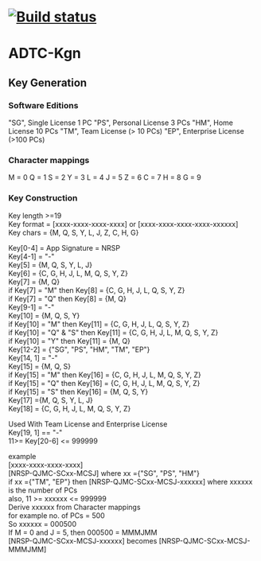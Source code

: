 [![Build status](https://ci.appveyor.com/api/projects/status/durbdaa492i8nah8?svg=true)](https://ci.appveyor.com/project/v-i-k-r-a-m/adtc-kgn)
=======

# ADTC-Kgn    

## Key Generation    

### Software Editions    
"SG", Single License 1 PC
"PS", Personal License 3 PCs
"HM", Home License 10 PCs
"TM", Team License (> 10 PCs) 
"EP", Enterprise License (>100 PCs)

### Character mappings    
M = 0
Q = 1
S = 2
Y = 3
L = 4
J = 5
Z = 6
C = 7
H = 8
G = 9

### Key Construction    
Key length >=19    
Key format = [xxxx-xxxx-xxxx-xxxx] or [xxxx-xxxx-xxxx-xxxx-xxxxxx]    
Key chars = {M, Q, S, Y, L, J, Z, C, H, G}    

Key[0-4] = App Signature = NRSP    
Key[4-1] = "-"    
Key[5] = {M, Q, S, Y, L, J}    
Key[6] = {C, G, H, J, L, M, Q, S, Y, Z}    
Key[7] = {M, Q}    
if Key[7] = "M" then Key[8] = {C, G, H, J, L, Q, S, Y, Z}    
if Key[7] = "Q" then Key[8] = {M, Q}    
Key[9-1] = "-"    
Key[10] = {M, Q, S, Y}     
if Key[10] = "M" then Key[11] = {C, G, H, J, L, Q, S, Y, Z}    
if Key[10] = "Q" & "S" then Key[11] = {C, G, H, J, L, M, Q, S, Y, Z}    
if Key[10] = "Y" then Key[11] = {M, Q}    
Key[12-2] = {"SG", "PS", "HM", "TM", "EP"}    
Key[14, 1] = "-"    
Key[15] = {M, Q, S}    
if Key[15] = "M" then Key[16] = {C, G, H, J, L, M, Q, S, Y, Z}    
if Key[15] = "Q" then Key[16] = {C, G, H, J, L, M, Q, S, Y, Z}    
if Key[15] = "S" then Key[16] = {M, Q, S, Y}    
Key[17] ={M, Q, S, Y, L, J}    
Key[18] = {C, G, H, J, L, M, Q, S, Y, Z}    

Used With Team License and Enterprise License    
Key[19, 1] == "-"    
11>= Key[20-6] <= 999999    

example    
[xxxx-xxxx-xxxx-xxxx]    
[NRSP-QJMC-SCxx-MCSJ] where xx ={"SG", "PS", "HM"}    
if xx ={"TM", "EP"} then [NRSP-QJMC-SCxx-MCSJ-xxxxxx] where xxxxxx is the number of PCs    
also, 11 >= xxxxxx  <= 999999    
Derive xxxxxx from Character mappings    
for example no. of PCs = 500     
So xxxxxx = 000500    
If M = 0 and J = 5, then 000500 = MMMJMM    
[NRSP-QJMC-SCxx-MCSJ-xxxxxx] becomes [NRSP-QJMC-SCxx-MCSJ-MMMJMM]    

